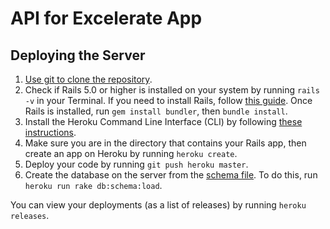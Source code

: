 # API for Excelerate App

## Deploying the Server
1. [Use git to clone the repository](https://help.github.com/articles/cloning-a-repository/).
2. Check if Rails 5.0 or higher is installed on your system by running `rails -v` in your Terminal. If you need to install Rails, follow [this guide](http://www.installrails.com). Once Rails is installed, run `gem install bundler`, then `bundle install`.
3. Install the Heroku Command Line Interface (CLI) by following [these instructions](https://devcenter.heroku.com/articles/heroku-cli#download-and-install).
4. Make sure you are in the directory that contains your Rails app, then create an app on Heroku by running `heroku create`.
5. Deploy your code by running `git push heroku master`.
6. Create the database on the server from the [schema file](https://github.com/JIA-8100-Excelerate/API/blob/master/db/schema.rb). To do this, run `heroku run rake db:schema:load`.

You can view your deployments (as a list of releases) by running `heroku releases`.
